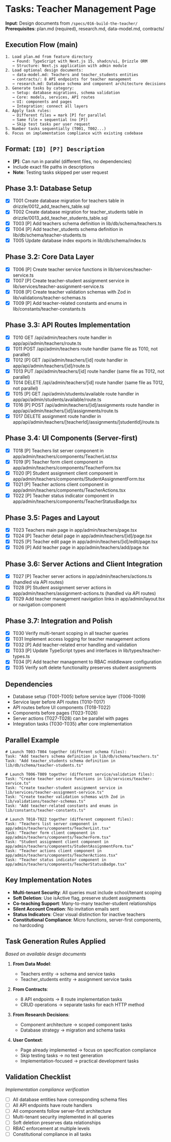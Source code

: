 # Tasks: Teacher Management Page

**Input**: Design documents from `/specs/016-build-the-teacher/`
**Prerequisites**: plan.md (required), research.md, data-model.md, contracts/

## Execution Flow (main)
```
1. Load plan.md from feature directory
   → Found: TypeScript with Next.js 15, shadcn/ui, Drizzle ORM
   → Structure: Next.js application with admin module
2. Load optional design documents:
   → data-model.md: Teachers and teacher_students entities
   → contracts/: 8 API endpoints for teacher management
   → research.md: Database schema and component architecture decisions
3. Generate tasks by category:
   → Setup: database migrations, schema validation
   → Core: models, services, API routes
   → UI: components and pages
   → Integration: connect all layers
4. Apply task rules:
   → Different files = mark [P] for parallel
   → Same file = sequential (no [P])
   → Skip test tasks per user request
5. Number tasks sequentially (T001, T002...)
6. Focus on implementation compliance with existing codebase
```

## Format: `[ID] [P?] Description`
- **[P]**: Can run in parallel (different files, no dependencies)
- Include exact file paths in descriptions
- **Note**: Testing tasks skipped per user request

## Phase 3.1: Database Setup
- [X] T001 Create database migration for teachers table in drizzle/0012_add_teachers_table.sql
- [X] T002 Create database migration for teacher_students table in drizzle/0013_add_teacher_students_table.sql
- [X] T003 [P] Add teachers schema definition in lib/db/schema/teachers.ts
- [X] T004 [P] Add teacher_students schema definition in lib/db/schema/teacher-students.ts
- [X] T005 Update database index exports in lib/db/schema/index.ts

## Phase 3.2: Core Data Layer
- [X] T006 [P] Create teacher service functions in lib/services/teacher-service.ts
- [X] T007 [P] Create teacher-student assignment service in lib/services/teacher-assignment-service.ts
- [X] T008 [P] Create teacher validation schemas with Zod in lib/validations/teacher-schemas.ts
- [X] T009 [P] Add teacher-related constants and enums in lib/constants/teacher-constants.ts

## Phase 3.3: API Routes Implementation
- [X] T010 GET /api/admin/teachers route handler in app/api/admin/teachers/route.ts
- [X] T011 POST /api/admin/teachers route handler (same file as T010, not parallel)
- [X] T012 [P] GET /api/admin/teachers/[id] route handler in app/api/admin/teachers/[id]/route.ts
- [X] T013 PUT /api/admin/teachers/[id] route handler (same file as T012, not parallel)
- [X] T014 DELETE /api/admin/teachers/[id] route handler (same file as T012, not parallel)
- [X] T015 [P] GET /api/admin/students/available route handler in app/api/admin/students/available/route.ts
- [X] T016 [P] POST /api/admin/teachers/[id]/assignments route handler in app/api/admin/teachers/[id]/assignments/route.ts
- [X] T017 DELETE assignment route handler in app/api/admin/teachers/[teacherId]/assignments/[studentId]/route.ts

## Phase 3.4: UI Components (Server-first)
- [X] T018 [P] Teachers list server component in app/admin/teachers/components/TeacherList.tsx
- [X] T019 [P] Teacher form client component in app/admin/teachers/components/TeacherForm.tsx
- [X] T020 [P] Student assignment client component in app/admin/teachers/components/StudentAssignmentForm.tsx
- [X] T021 [P] Teacher actions client component in app/admin/teachers/components/TeacherActions.tsx
- [X] T022 [P] Teacher status indicator component in app/admin/teachers/components/TeacherStatusBadge.tsx

## Phase 3.5: Pages and Layout
- [X] T023 Teachers main page in app/admin/teachers/page.tsx
- [X] T024 [P] Teacher detail page in app/admin/teachers/[id]/page.tsx
- [X] T025 [P] Teacher edit page in app/admin/teachers/[id]/edit/page.tsx
- [X] T026 [P] Add teacher page in app/admin/teachers/add/page.tsx

## Phase 3.6: Server Actions and Client Integration
- [X] T027 [P] Teacher server actions in app/admin/teachers/actions.ts (handled via API routes)
- [X] T028 [P] Student assignment server actions in app/admin/teachers/assignment-actions.ts (handled via API routes)
- [X] T029 Add teacher management navigation links in app/admin/layout.tsx or navigation component

## Phase 3.7: Integration and Polish
- [X] T030 Verify multi-tenant scoping in all teacher queries
- [X] T031 Implement access logging for teacher management actions
- [X] T032 [P] Add teacher-related error handling and validation
- [X] T033 [P] Update TypeScript types and interfaces in lib/types/teacher-types.ts
- [X] T034 [P] Add teacher management to RBAC middleware configuration
- [X] T035 Verify soft delete functionality preserves student assignments

## Dependencies
- Database setup (T001-T005) before service layer (T006-T009)
- Service layer before API routes (T010-T017)
- API routes before UI components (T018-T022)
- Components before pages (T023-T026)
- Server actions (T027-T028) can be parallel with pages
- Integration tasks (T030-T035) after core implementation

## Parallel Example
```
# Launch T003-T004 together (different schema files):
Task: "Add teachers schema definition in lib/db/schema/teachers.ts"
Task: "Add teacher_students schema definition in lib/db/schema/teacher-students.ts"

# Launch T006-T009 together (different service/validation files):
Task: "Create teacher service functions in lib/services/teacher-service.ts"
Task: "Create teacher-student assignment service in lib/services/teacher-assignment-service.ts"
Task: "Create teacher validation schemas with Zod in lib/validations/teacher-schemas.ts"
Task: "Add teacher-related constants and enums in lib/constants/teacher-constants.ts"

# Launch T018-T022 together (different component files):
Task: "Teachers list server component in app/admin/teachers/components/TeacherList.tsx"
Task: "Teacher form client component in app/admin/teachers/components/TeacherForm.tsx"
Task: "Student assignment client component in app/admin/teachers/components/StudentAssignmentForm.tsx"
Task: "Teacher actions client component in app/admin/teachers/components/TeacherActions.tsx"
Task: "Teacher status indicator component in app/admin/teachers/components/TeacherStatusBadge.tsx"
```

## Key Implementation Notes
- **Multi-tenant Security**: All queries must include school/tenant scoping
- **Soft Deletion**: Use isActive flag, preserve student assignments
- **Co-teaching Support**: Many-to-many teacher-student relationships
- **Silent Account Creation**: No invitation emails sent
- **Status Indicators**: Clear visual distinction for inactive teachers
- **Constitutional Compliance**: Micro functions, server-first components, no hardcoding

## Task Generation Rules Applied
*Based on available design documents*

1. **From Data Model**:
   - Teachers entity → schema and service tasks
   - Teacher_students entity → assignment service tasks
   
2. **From Contracts**:
   - 8 API endpoints → 8 route implementation tasks
   - CRUD operations → separate tasks for each HTTP method
   
3. **From Research Decisions**:
   - Component architecture → scoped component tasks
   - Database strategy → migration and schema tasks

4. **User Context**:
   - Page already implemented → focus on specification compliance
   - Skip testing tasks → no test generation
   - Implementation-focused → practical development tasks

## Validation Checklist
*Implementation compliance verification*

- [ ] All database entities have corresponding schema files
- [ ] All API endpoints have route handlers
- [ ] All components follow server-first architecture
- [ ] Multi-tenant security implemented in all queries
- [ ] Soft deletion preserves data relationships
- [ ] RBAC enforcement at multiple levels
- [ ] Constitutional compliance in all tasks